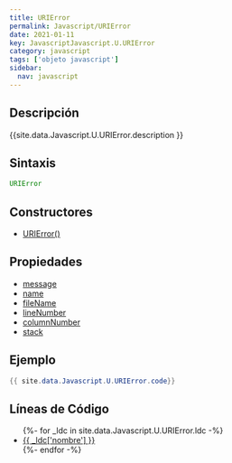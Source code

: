 ```yaml
---
title: URIError
permalink: Javascript/URIError
date: 2021-01-11
key: JavascriptJavascript.U.URIError
category: javascript
tags: ['objeto javascript']
sidebar: 
  nav: javascript
---
```


## Descripción
{{site.data.Javascript.U.URIError.description }}

## Sintaxis
~~~javascript
URIError
~~~

## Constructores
* [URIError()](/javascript/URIError/URIError/)

## Propiedades
* [message](/javascript/URIError/message)
* [name](/javascript/URIError/name)
* [fileName](/javascript/URIError/fileName)
* [lineNumber](/javascript/URIError/lineNumber)
* [columnNumber](/javascript/URIError/columnNumber)
* [stack](/javascript/URIError/stack)

## Ejemplo
~~~java
{{ site.data.Javascript.U.URIError.code}}
~~~

## Líneas de Código
<ul>
{%- for _ldc in site.data.Javascript.U.URIError.ldc -%}
   <li>
       <a href="{{_ldc['url'] }}">{{ _ldc['nombre'] }}</a>
   </li>
{%- endfor -%}
</ul>
